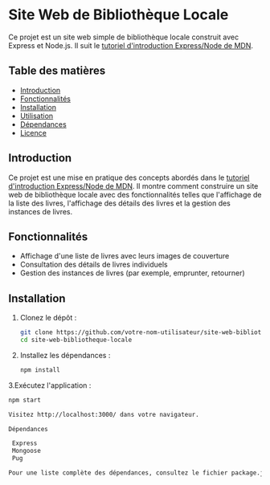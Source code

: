 # Site Web de Bibliothèque Locale

Ce projet est un site web simple de bibliothèque locale construit avec Express et Node.js. Il suit le [tutoriel d'introduction Express/Node de MDN](https://developer.mozilla.org/fr/docs/Learn/Server-side/Express_Nodejs/Tutorial_local_library_website).

## Table des matières

- [Introduction](#introduction)
- [Fonctionnalités](#fonctionnalités)
- [Installation](#installation)
- [Utilisation](#utilisation)
- [Dépendances](#dépendances)
- [Licence](#licence)

## Introduction

Ce projet est une mise en pratique des concepts abordés dans le [tutoriel d'introduction Express/Node de MDN](https://developer.mozilla.org/fr/docs/Learn/Server-side/Express_Nodejs/Tutorial_local_library_website). Il montre comment construire un site web de bibliothèque locale avec des fonctionnalités telles que l'affichage de la liste des livres, l'affichage des détails des livres et la gestion des instances de livres.

## Fonctionnalités

- Affichage d'une liste de livres avec leurs images de couverture
- Consultation des détails de livres individuels
- Gestion des instances de livres (par exemple, emprunter, retourner)

## Installation

1. Clonez le dépôt :

   ```bash
   git clone https://github.com/votre-nom-utilisateur/site-web-bibliotheque-locale.git
   cd site-web-bibliotheque-locale


2. Installez les dépendances : 

   ```bash
   npm install

3.Exécutez l'application :
   ```bash
   npm start

Visitez http://localhost:3000/ dans votre navigateur.

Dépendances

    Express
    Mongoose
    Pug

Pour une liste complète des dépendances, consultez le fichier package.json.
